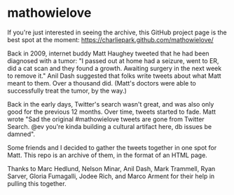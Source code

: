 # mathowielove

If you're just interested in seeing the archive, this GitHub project page is the best spot at the moment: https://charliepark.github.com/mathowielove/

Back in 2009, internet buddy Matt Haughey tweeted that he had been diagnosed with a tumor: "I passed out at home had a seizure, went to ER, did a cat scan and they found a growth. Awaiting surgery in the next week to remove it." Anil Dash suggested that folks write tweets about what Matt meant to them. Over a thousand did. (Matt's doctors were able to successfully treat the tumor, by the way.)

Back in the early days, Twitter's search wasn't great, and was also only good for the previous 12 months. Over time, tweets started to fade. Matt wrote "Sad the original #mathowielove tweets are gone from Twitter Search. @ev you're kinda building a cultural artifact here, db issues be damned".

Some friends and I decided to gather the tweets together in one spot for Matt. This repo is an archive of them, in the format of an HTML page.

Thanks to Marc Hedlund, Nelson Minar, Anil Dash, Mark Trammell, Ryan Sarver, Gloria Fumagalli, Jodee Rich, and Marco Arment for their help in pulling this together.
